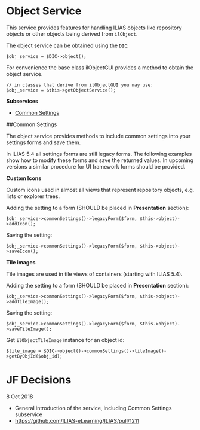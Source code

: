 # Object Service

This service provides features for handling ILIAS objects like repository objects or other objects being derived from `ilObject`.

The object service can be obtained using the `DIC`:

```
$obj_service = $DIC->object();
```

For convenience the base class ilObjectGUI provides a method to obtain the object service.

```
// in classes that derive from ilObjectGUI you may use:
$obj_service = $this->getObjectService();

```

**Subservices**

- [Common Settings](##Common-Settings)


##Common Settings

The object service provides methods to include common settings into your settings forms and save them.

In ILIAS 5.4 all settings forms are still legacy forms. The following examples show how to modify these forms and save the returned values. In upcoming versions a similar procedure for UI framework forms should be provided.

**Custom Icons**

Custom icons used in almost all views that represent repository objects, e.g. lists or explorer trees.

Adding the setting to a form (SHOULD be placed in **Presentation** section):

```
$obj_service->commonSettings()->legacyForm($form, $this->object)->addIcon();
```
Saving the setting:
```
$obj_service->commonSettings()->legacyForm($form, $this->object)->saveIcon();
```


**Tile images**

Tile images are used in tile views of containers (starting with ILIAS 5.4).

Adding the setting to a form (SHOULD be placed in **Presentation** section):

```
$obj_service->commonSettings()->legacyForm($form, $this->object)->addTileImage();

```
Saving the setting:
```
$obj_service->commonSettings()->legacyForm($form, $this->object)->saveTileImage();
```
Get `ilObjectTileImage` instance for an object id:
```
$tile_image = $DIC->object()->commonSettings()->tileImage()->getByObjId($obj_id);
```

# JF Decisions

8 Oct 2018

- General introduction of the service, including Common Settings subservice
- https://github.com/ILIAS-eLearning/ILIAS/pull/1211
